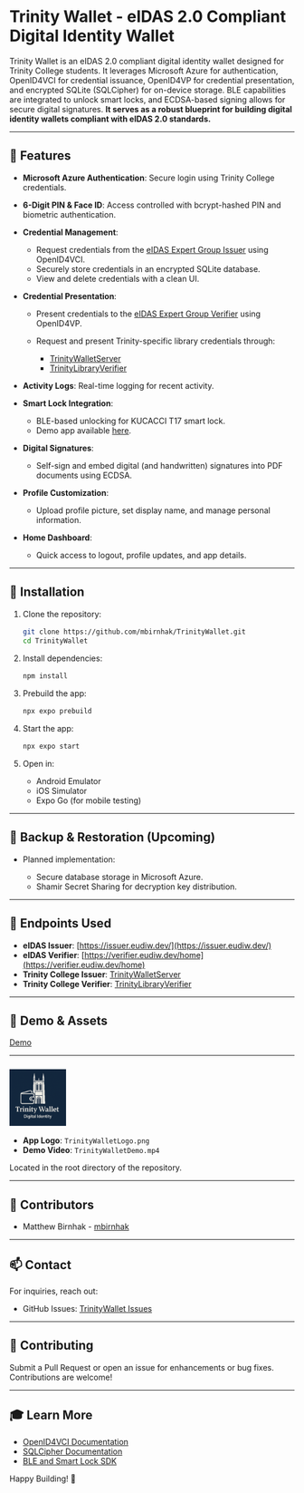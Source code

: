 # Trinity Wallet - eIDAS 2.0 Compliant Digital Identity Wallet

Trinity Wallet is an eIDAS 2.0 compliant digital identity wallet designed for Trinity College students. It leverages Microsoft Azure for authentication, OpenID4VCI for credential issuance, OpenID4VP for credential presentation, and encrypted SQLite (SQLCipher) for on-device storage. BLE capabilities are integrated to unlock smart locks, and ECDSA-based signing allows for secure digital signatures. **It serves as a robust blueprint for building digital identity wallets compliant with eIDAS 2.0 standards.**

---

## 🚀 **Features**

* **Microsoft Azure Authentication**: Secure login using Trinity College credentials.
* **6-Digit PIN & Face ID**: Access controlled with bcrypt-hashed PIN and biometric authentication.
* **Credential Management**:

  * Request credentials from the [eIDAS Expert Group Issuer](https://issuer.eudiw.dev/) using OpenID4VCI.
  * Securely store credentials in an encrypted SQLite database.
  * View and delete credentials with a clean UI.
* **Credential Presentation**:

  * Present credentials to the [eIDAS Expert Group Verifier](https://verifier.eudiw.dev/home) using OpenID4VP.
  * Request and present Trinity-specific library credentials through:

    * [TrinityWalletServer](https://github.com/mbirnhak/TrinityWalletServer)
    * [TrinityLibraryVerifier](https://github.com/mbirnhak/TrinityLibraryVerifier)
* **Activity Logs**: Real-time logging for recent activity.
* **Smart Lock Integration**:

  * BLE-based unlocking for KUCACCI T17 smart lock.
  * Demo app available [here](https://github.com/mbirnhak/DemoLock).
* **Digital Signatures**:

  * Self-sign and embed digital (and handwritten) signatures into PDF documents using ECDSA.
* **Profile Customization**:

  * Upload profile picture, set display name, and manage personal information.
* **Home Dashboard**:

  * Quick access to logout, profile updates, and app details.

---

## 🔧 **Installation**

1. Clone the repository:

   ```bash
   git clone https://github.com/mbirnhak/TrinityWallet.git
   cd TrinityWallet
   ```

2. Install dependencies:

   ```bash
   npm install
   ```

3. Prebuild the app:

   ```bash
   npx expo prebuild
   ```

4. Start the app:

   ```bash
   npx expo start
   ```

5. Open in:

   * Android Emulator
   * iOS Simulator
   * Expo Go (for mobile testing)

---

## 🔐 **Backup & Restoration (Upcoming)**

* Planned implementation:

  * Secure database storage in Microsoft Azure.
  * Shamir Secret Sharing for decryption key distribution.

---

## 📡 **Endpoints Used**

* **eIDAS Issuer**: [https://issuer.eudiw.dev/](https://issuer.eudiw.dev/)
* **eIDAS Verifier**: [https://verifier.eudiw.dev/home](https://verifier.eudiw.dev/home)
* **Trinity College Issuer**: [TrinityWalletServer](https://github.com/mbirnhak/TrinityWalletServer)
* **Trinity College Verifier**: [TrinityLibraryVerifier](https://github.com/mbirnhak/TrinityLibraryVerifier)

---

## 📱 **Demo & Assets**

[Demo]("https://github.com/user-attachments/assets/6d37b414-5446-419d-a7ec-f0ab9e1a5185")

---

<img src="TrinityWalletLogo.png" alt="Trinity Wallet Logo" width="100" style="margin-top: 10px;">

* **App Logo**: `TrinityWalletLogo.png`
* **Demo Video**: `TrinityWalletDemo.mp4`

Located in the root directory of the repository.

---

## 👥 **Contributors**

* Matthew Birnhak - [mbirnhak](https://github.com/mbirnhak)

---

## 📫 **Contact**

For inquiries, reach out:

* GitHub Issues: [TrinityWallet Issues](https://github.com/mbirnhak/TrinityWallet/issues)

---

## 🔄 **Contributing**

Submit a Pull Request or open an issue for enhancements or bug fixes. Contributions are welcome!

---

## 🎓 **Learn More**

* [OpenID4VCI Documentation](https://openid.net/connect/)
* [SQLCipher Documentation](https://www.zetetic.net/sqlcipher/)
* [BLE and Smart Lock SDK](https://github.com/mbirnhak/DemoLock)

Happy Building! 🚀